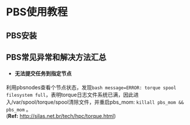 # PBS使用教程
## PBS安装

## PBS常见异常和解决方法汇总
+ #### 无法提交任务到指定节点
利用pbsnodes查看个节点状态，发现```bash message=ERROR: torque spool filesystem full```，表明torque日志文件系统已满，因此进入/var/spool/torque/spool清除文件，并重启pbs_mom: ```killall pbs_mom && pbs_mom``` 。
<br>(**Ref:** http://silas.net.br/tech/hpc/torque.html)

